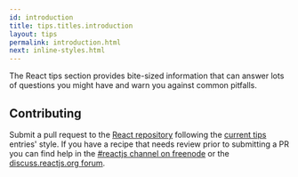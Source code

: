 ```yaml
---
id: introduction
title: tips.titles.introduction
layout: tips
permalink: introduction.html
next: inline-styles.html
---
```


The React tips section provides bite-sized information that can answer lots of questions you might have and warn you against common pitfalls.

## Contributing

Submit a pull request to the [React repository](https://github.com/facebook/react) following the [current tips](https://github.com/facebook/react/tree/master/docs) entries' style. If you have a recipe that needs review prior to submitting a PR you can find help in the [#reactjs channel on freenode](irc://chat.freenode.net/reactjs) or the [discuss.reactjs.org forum](https://discuss.reactjs.org/).
